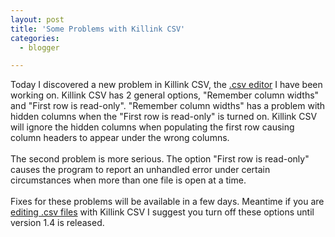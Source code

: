 ```yaml
---
layout: post
title: 'Some Problems with Killink CSV'
categories:
  - blogger

---
```


Today I discovered a new problem in Killink CSV, the <a href="http://www.whitepeaksoftware.com/killink-csv.aspx">.csv editor</a> I have been working on.  Killink CSV has 2 general options, "Remember column widths" and "First row is read-only".  "Remember column widths" has a problem with hidden columns when the "First row is read-only" is turned on.  Killink CSV will ignore the hidden columns when populating the first row causing column headers to appear under the wrong columns.<br /><br />The second problem is more serious.  The option "First row is read-only" causes the program to report an unhandled error under certain circumstances when more than one file is open at a time.  <br /><br />Fixes for these problems will be available in a few days.  Meantime if you are <a href="http://www.whitepeaksoftware.com/edit-csv-files.aspx">editing .csv files</a> with Killink CSV I suggest you turn off these options until version 1.4 is released.

